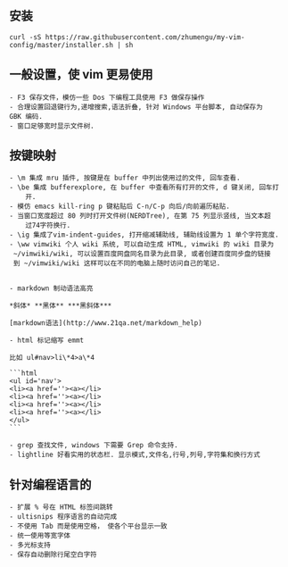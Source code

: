 ## 安装

    curl -sS https://raw.githubusercontent.com/zhumengu/my-vim-config/master/installer.sh | sh

## 一般设置，使 vim 更易使用

    - F3 保存文件，模仿一些 Dos 下编程工具使用 F3 做保存操作
    - 合理设置回退键行为,递增搜索,语法折叠, 针对 Windows 平台脚本, 自动保存为
    GBK 编码.
    - 窗口足够宽时显示文件树.

## 按键映射

    - \m 集成 mru 插件, 按键是在 buffer 中列出使用过的文件, 回车查看.
    - \be 集成 bufferexplore, 在 buffer 中查看所有打开的文件, d 键关闭, 回车打
        开.
    - 模仿 emacs kill-ring p 键粘贴后 C-n/C-p 向后/向前遍历粘贴.
    - 当窗口宽度超过 80 列时打开文件树(NERDTree), 在第 75 列显示竖线, 当文本超
        过74字符换行.
    - \ig 集成了vim-indent-guides, 打开缩减辅助线, 辅助线设置为 1 单个字符宽度.
    - \ww vimwiki 个人 wiki 系统, 可以自动生成 HTML, vimwiki 的 wiki 目录为
     ~/vimwiki/wiki, 可以设置百度网盘同名目录为此目录, 或者创建百度同步盘的链接
     到 ~/vimwiki/wiki 这样可以在不同的电脑上随时访问自己的笔记.


    - markdown 制动语法高亮

    *斜体* **黑体** ***黑斜体***

    [markdown语法](http://www.21qa.net/markdown_help)

    - html 标记缩写 emmt

    比如 ul#nav>li\*4>a\*4

    ```html
    <ul id='nav'>
    <li><a href=''><a></li>
    <li><a href=''><a></li>
    <li><a href=''><a></li>
    <li><a href=''><a></li>
    </ul>
    ```

    - grep 查找文件, windows 下需要 Grep 命令支持.
    - lightline 好看实用的状态栏. 显示模式,文件名,行号,列号,字符集和换行方式

## 针对编程语言的

    - 扩展 % 号在 HTML 标签间跳转
    - ultisnips 程序语言的自动完成
    - 不使用 Tab 而是使用空格， 使各个平台显示一致
    - 统一使用等宽字体
    - 多光标支持
    - 保存自动删除行尾空白字符
